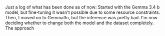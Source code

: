 Just a log of what has been done as of now:
Started with the Gemma 3.4 b model, but fine-tuning it wasn't possible due to some resource constraints. Then, I moved on to Gemma3n, but the inference was pretty bad. I'm now deciding whether to change both the model and the dataset completely.
The approach 